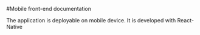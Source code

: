 #Mobile front-end documentation

The application is deployable on mobile device. It is developed with React-Native
